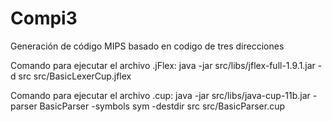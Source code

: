 # Compi3
Generación de código MIPS basado en codigo de tres direcciones

Comando para ejecutar el archivo .jFlex:
java -jar src/libs/jflex-full-1.9.1.jar -d src src/BasicLexerCup.jflex

Comando para ejecutar el archivo .cup:
java -jar src/libs/java-cup-11b.jar -parser BasicParser -symbols sym -destdir src src/BasicParser.cup
